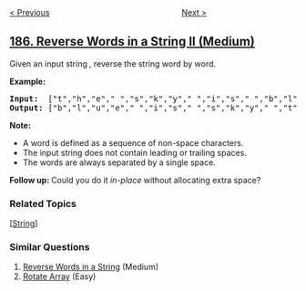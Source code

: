 <!--|This file generated by command(leetcode description); DO NOT EDIT.    |-->
<!--+----------------------------------------------------------------------+-->
<!--|@author    openset <openset.wang@gmail.com>                           |-->
<!--|@link      https://github.com/openset                                 |-->
<!--|@home      https://github.com/openset/leetcode                        |-->
<!--+----------------------------------------------------------------------+-->

[< Previous](../department-top-three-salaries "Department Top Three Salaries")
　　　　　　　　　　　　　　　　
[Next >](../repeated-dna-sequences "Repeated DNA Sequences")

## [186. Reverse Words in a String II (Medium)](https://leetcode.com/problems/reverse-words-in-a-string-ii "翻转字符串里的单词 II")

<p>Given an input string<strong><em>&nbsp;</em></strong>, reverse the string word by word.&nbsp;</p>

<p><strong>Example:</strong></p>

<pre>
<strong>Input:  </strong>[&quot;t&quot;,&quot;h&quot;,&quot;e&quot;,&quot; &quot;,&quot;s&quot;,&quot;k&quot;,&quot;y&quot;,&quot; &quot;,&quot;i&quot;,&quot;s&quot;,&quot; &quot;,&quot;b&quot;,&quot;l&quot;,&quot;u&quot;,&quot;e&quot;]
<strong>Output: </strong>[&quot;b&quot;,&quot;l&quot;,&quot;u&quot;,&quot;e&quot;,&quot; &quot;,&quot;i&quot;,&quot;s&quot;,&quot; &quot;,&quot;s&quot;,&quot;k&quot;,&quot;y&quot;,&quot; &quot;,&quot;t&quot;,&quot;h&quot;,&quot;e&quot;]</pre>

<p><strong>Note:&nbsp;</strong></p>

<ul>
	<li>A word is defined as a sequence of non-space characters.</li>
	<li>The input string does not contain leading or trailing spaces.</li>
	<li>The words are always separated by a single space.</li>
</ul>

<p><strong>Follow up:&nbsp;</strong>Could you do it <i>in-place</i> without allocating extra space?</p>

### Related Topics
  [[String](../../tag/string/README.md)]

### Similar Questions
  1. [Reverse Words in a String](../reverse-words-in-a-string) (Medium)
  1. [Rotate Array](../rotate-array) (Easy)
